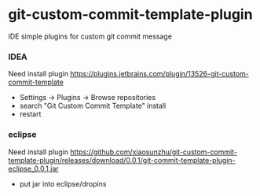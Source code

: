 # git-custom-commit-template-plugin
IDE simple plugins for custom git commit message

### IDEA
Need install plugin https://plugins.jetbrains.com/plugin/13526-git-custom-commit-template
- Settings -> Plugins -> Browse repositories
- search "Git Custom Commit Template" install
- restart

### eclipse
Need install plugin https://github.com/xiaosunzhu/git-custom-commit-template-plugin/releases/download/0.0.1/git-commit-template-plugin-eclipse_0.0.1.jar

- put jar into eclipse/dropins
